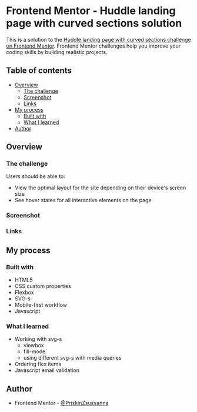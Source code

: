 # Frontend Mentor - Huddle landing page with curved sections solution

This is a solution to the [Huddle landing page with curved sections challenge on Frontend Mentor](https://www.frontendmentor.io/challenges/huddle-landing-page-with-curved-sections-5ca5ecd01e82137ec91a50f2). Frontend Mentor challenges help you improve your coding skills by building realistic projects. 

## Table of contents

- [Overview](#overview)
  - [The challenge](#the-challenge)
  - [Screenshot](#screenshot)
  - [Links](#links)
- [My process](#my-process)
  - [Built with](#built-with)
  - [What I learned](#what-i-learned)
- [Author](#author)


## Overview

### The challenge

Users should be able to:

- View the optimal layout for the site depending on their device's screen size
- See hover states for all interactive elements on the page

### Screenshot

### Links

## My process

### Built with

- HTML5
- CSS custom properties
- Flexbox
- SVG-s
- Mobile-first workflow
- Javascript

### What I learned
- Working with svg-s
    - viewbox
    - fill-mode
    - using different svg-s with media queries
- Ordering flex items
- Javascript email validation

## Author

- Frontend Mentor - [@PriskinZsuzsanna](https://www.frontendmentor.io/profile/PriskinZsuzsanna)

